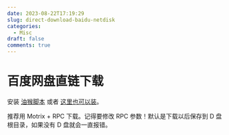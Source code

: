 ```yaml
---
date: 2023-08-22T17:19:29
slug: direct-download-baidu-netdisk
categories:
  - Misc
draft: false
comments: true
---
```


# 百度网盘直链下载

<!-- more -->

安装 [油猴脚本](https://github.com/syhyz1990/baiduyun) 或者 [这里也可以装](https://www.youxiaohou.com/zh-cn/)。

推荐用 Motrix + RPC 下载。记得要修改 RPC 参数！默认是下载以后保存到 D 盘根目录，如果没有 D 盘就会一直报错。

